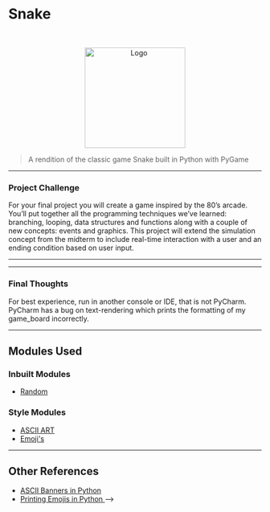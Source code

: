 # Snake

<!-- PROJECT LOGO -->
<br />
<p align="center">

  <img src="https://hardcore-golick-0f0d78.netlify.com/connect_4.jpeg" alt="Logo" width="200" height="200">
</p>

> A rendition of the classic game Snake built in Python with PyGame
> 
---

### Project Challenge

For your final project you will create a game inspired by the 80’s arcade. You’ll put together all the programming 
techniques we’ve learned: branching, looping, data structures and functions along with a couple of new concepts: 
events and graphics. This project will extend the simulation concept from the midterm to include real-time interaction 
with a user and an ending condition based on user input.

---

<!-- ## Final Output

<!-- ![ttystudio GIF](https://hardcore-golick-0f0d78.netlify.com/connect_4.gif) -->

---

### Final Thoughts

For best experience, run in another console or IDE, that is not PyCharm.
PyCharm has a bug on text-rendering which prints the formatting of my game_board incorrectly. 

 <!-- <img src="https://hardcore-golick-0f0d78.netlify.com/pycharm.png"> -->


---

## Modules Used
### Inbuilt Modules 
- <a href="https://docs.python.org/3/library/random.html" target="_blank">Random </a>
### Style Modules 
- <a href="http://www.figlet.org/" target="_blank">ASCII ART </a>
- <a href="https://www.webfx.com/tools/emoji-cheat-sheet/" target="_blank">Emoji's</a>

---

## Other References

- <a href="https://www.devdungeon.com/content/create-ascii-art-text-banners-python" target="_blank">ASCII Banners in Python</a>
- <a href="https://www.geeksforgeeks.org/python-program-to-print-emojis/" target="_blank">Printing Emojis in Python </a> -->


